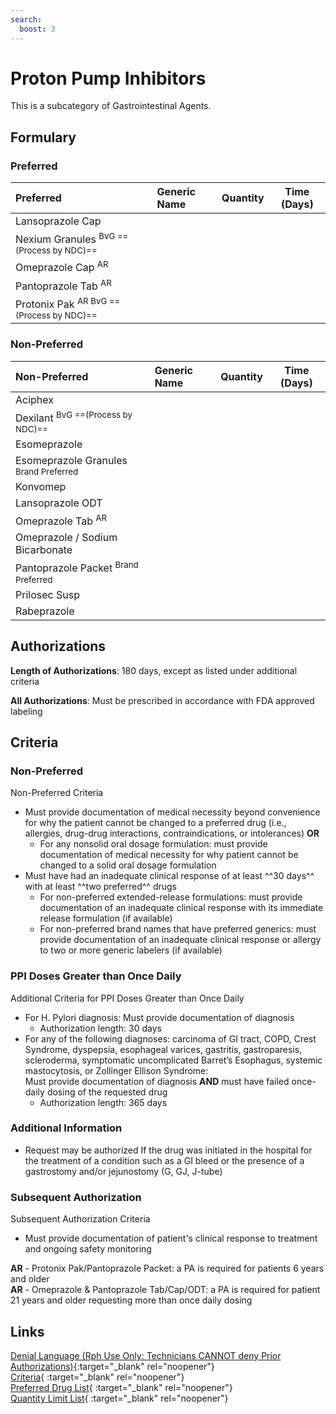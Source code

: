 ```yaml
---
search:
  boost: 3
---
```


# Proton Pump Inhibitors

This is a subcategory of Gastrointestinal Agents.

## Formulary

### Preferred

| Preferred                                            | Generic Name | Quantity | Time (Days) |
|:-----------------------------------------------------|:-------------|:--------:|:-----------:|
| Lansoprazole Cap                                     |              |          |             |
| Nexium Granules <sup>BvG  ==(Process by NDC)==</sup> |              |          |             |
| Omeprazole Cap <sup>AR</sup>                         |              |          |             |
| Pantoprazole Tab <sup>AR</sup>                       |              |          |             |
| Protonix Pak <sup>AR BvG  ==(Process by NDC)==</sup> |              |          |             |

### Non-Preferred

| Non-Preferred                                                                                            | Generic Name | Quantity | Time (Days) |
|:---------------------------------------------------------------------------------------------------------|:-------------|:--------:|:-----------:|
| Aciphex                                                                                                  |              |          |             |
| Dexilant <sup>BvG  ==(Process by NDC)==</sup>                                                            |              |          |             |
| Esomeprazole                                                                                             |              |          |             |
| <span title = "Brand Preferred: Nexium Granules">Esomeprazole Granules</span> <sup>Brand Preferred</sup> |              |          |             |
| Konvomep                                                                                                 |              |          |             |
| Lansoprazole ODT                                                                                         |              |          |             |
| Omeprazole Tab <sup>AR</sup>                                                                             |              |          |             |
| Omeprazole / Sodium Bicarbonate                                                                          |              |          |             |
| <span title = "Brand Preferred: Protonix Pak">Pantoprazole Packet</span> <sup>Brand Preferred</sup>      |              |          |             |
| Prilosec Susp                                                                                            |              |          |             |
| Rabeprazole                                                                                              |              |          |             |

## Authorizations 

**Length of Authorizations**: 180 days, except as listed under additional criteria

**All Authorizations**: Must be prescribed in accordance with FDA approved labeling

## Criteria

### Non-Preferred

Non-Preferred Criteria

- Must provide documentation of medical necessity beyond convenience for why the patient cannot be changed to a preferred drug (i.e., allergies, drug-drug interactions, contraindications, or intolerances) **OR**
    - For any nonsolid oral dosage formulation: must provide documentation of medical necessity for why patient cannot be changed to a solid oral dosage formulation
- Must have had an inadequate clinical response of at least ^^30 days^^ with at least ^^two preferred^^ drugs
    - For non-preferred extended-release formulations: must provide documentation of an inadequate clinical response with its immediate release formulation (if available)
    - For non-preferred brand names that have preferred generics: must provide documentation of an inadequate clinical response or allergy to two or more generic labelers (if available)

### PPI Doses Greater than Once Daily

Additional Criteria for PPI Doses Greater than Once Daily

- For H. Pylori diagnosis: Must provide documentation of diagnosis
    - Authorization length: 30 days
- For any of the following diagnoses: carcinoma of GI tract, COPD, Crest Syndrome, dyspepsia, esophageal varices, gastritis, gastroparesis, scleroderma, symptomatic uncomplicated Barret’s Esophagus, systemic mastocytosis, or Zollinger Ellison Syndrome: </br> Must provide documentation of diagnosis **AND** must have failed once-daily dosing of the requested drug
    - Authorization length: 365 days

### Additional Information

- Request may be authorized If the drug was initiated in the hospital for the treatment of a condition such as a GI bleed or the presence of a gastrostomy and/or jejunostomy (G, GJ, J-tube)

### Subsequent Authorization 

Subsequent Authorization Criteria

- Must provide documentation of patient's clinical response to treatment and ongoing safety monitoring

**AR** - Protonix Pak/Pantoprazole Packet: a PA is required for patients 6 years and older </br>
**AR** - Omeprazole & Pantoprazole Tab/Cap/ODT: a PA is required for patient 21 years and older requesting more than once daily dosing

## Links

[Denial Language (Rph Use Only: Technicians CANNOT deny Prior Authorizations)](https://mygainwell-my.sharepoint.com.mcas.ms/:w:/r/personal/rachel_carpenter_gainwelltechnologies_com/_layouts/15/Doc.aspx?sourcedoc=%7BCD777F63-7F18-4713-8D6A-B043BEE631F5%7D&file=Denial%20Language%20Updated%2009112023.docx&action=embedview&mobileredirect=true&wdStartOn=62&cid=f4472ece-6d4f-4694-b0c5-c150a2f53fea){:target="_blank" rel="noopener"} </br>
[Criteria](https://medicaid.ohio.gov/static/PHM/drug-coverage/20231001+UPDL+Criteria+_v2.FINAL.pdf#page=69){ :target="_blank" rel="noopener"} </br>
[Preferred Drug List](https://medicaid.ohio.gov/static/PHM/drug-coverage/20231001_UPDL_V2.FINAL.hyperlinks_added.pdf#page=24){ :target="_blank" rel="noopener"} </br>
[Quantity Limit List](https://pharmacy.medicaid.ohio.gov/sites/default/files/20230101_Ohio_Medicaid_Quantity_Document_APPROVED.pdf){ :target="_blank" rel="noopener"}
